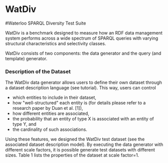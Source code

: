 # WatDiv
#Waterloo SPARQL Diversity Test Suite

WatDiv is a benchmark designed to measure how an RDF data management system performs across a wide spectrum of SPARQL queries with varying structural characteristics and selectivity classes.

WatDiv consists of two components: the data generator and the query (and template) generator.

### Description of the Dataset

The WatDiv data generator allows users to define their own dataset through a dataset description language (see tutorial). This way, users can control

- which entities to include in their dataset,
- how "well-structured" each entity is (for details please refer to a research paper by Duan et al. [1]),
- how different entities are associated,
- the probability that an entity of type X is associated with an entity of type Y, and
- the cardinality of such associations.

Using these features, we designed the WatDiv test dataset (see the associated dataset description model). By executing the data generator with different scale factors, it is possible generate test datasets with different sizes. Table 1 lists the properties of the dataset at scale factor=1.
